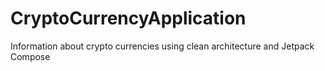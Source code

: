 # CryptoCurrencyApplication
Information about crypto currencies using clean architecture and Jetpack Compose
